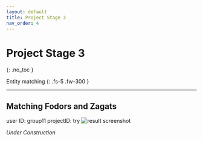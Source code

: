 ```yaml
---
layout: default
title: Project Stage 3
nav_order: 4
---
```


# Project Stage 3
{: .no_toc }

Entity matching
{: .fs-5 .fw-300 }

---
## Matching Fodors and Zagats
user ID: group11
projectID: try
![result screenshot](https://raw.githubusercontent.com/chen-xanadu/cs839-website/master/stage3/result.png)

*Under Construction*
